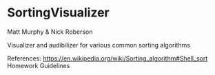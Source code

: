 # SortingVisualizer
Matt Murphy & Nick Roberson

Visualizer and audibilizer for various common sorting algorithms

References:
https://en.wikipedia.org/wiki/Sorting_algorithm#Shell_sort
Homework Guidelines
